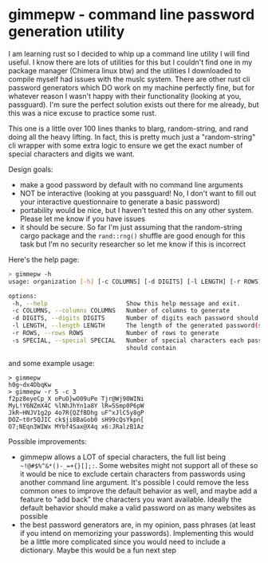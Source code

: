 # gimmepw - command line password generation utility

I am learning rust so I decided to whip up a command line utility I will find useful. I know there are lots of utilities for this but I couldn't find one in my package manager (Chimera linux btw) and the utilities I downloaded to compile myself had issues with the muslc system. There are other rust cli password generators which DO work on my machine perfectly fine, but for whatever reason I wasn't happy with their functionality (looking at you, passguard). I'm sure the perfect solution exists out there for me already, but this was a nice excuse to practice some rust.

This one is a little over 100 lines thanks to blarg, random-string, and rand doing all the heavy lifting. In fact, this is pretty much just a "random-string" cli wrapper with some extra logic to ensure we get the exact number of special characters and digits we want.

Design goals: 
- make a good password by default with no command line arguments
- NOT be interactive (looking at you passguard! No, I don't want to fill out your interactive questionnaire to generate a basic password)
- portability would be nice, but I haven't tested this on any other system. Please let me know if you have issues
- it should be secure. So far I'm just assuming that the random-string cargo package and the ```rand::rng()``` shuffle are good enough for this task but I'm no security researcher so let me know if this is incorrect

Here's the help page:
``` sh
> gimmepw -h
usage: organization [-h] [-c COLUMNS] [-d DIGITS] [-l LENGTH] [-r ROWS] [-s SPECIAL]

options:
 -h, --help                      Show this help message and exit.
 -c COLUMNS, --columns COLUMNS   Number of columns to generate
 -d DIGITS, --digits DIGITS      Number of digits each password should contain
 -l LENGTH, --length LENGTH      The length of the generated password(s)
 -r ROWS, --rows ROWS            Number of rows to generate
 -s SPECIAL, --special SPECIAL   Number of special characters each password
                                 should contain
```

and some example usage:
```
> gimmepw
h0g~dx4DbqKw
> gimmepw -r 5 -c 3
f2pz8eyeCp_X oPuO}wO09uPe Tjr@Wj90WINi
MyL!Y6NZmX4C %lNhJhYn1a8Y lR=SSmp0P6pW
JkR~HNJV1g2p 4o7R{QZfBDhg uF^xJlC5y8gP
DOZ~t0r5QJIC ck$ji8BaGob0 sH99cQsYkpn[
O7;NEqn3WIWx MYbf4Sax@X4q x6:JRalzB1Az
```

Possible improvements:
- gimmepw allows a LOT of special characters, the full list being ```~!@#$%^&*()-_=+{}[];:```. Some websites might not support all of these so it would be nice to exclude certain characters from passwords using another command line argument. It's possible I could remove the less common ones to improve the default behavior as well, and maybe add a feature to "add back" the characters you want available. Ideally the default behavior should make a valid password on as many websites as possible
- the best password generators are, in my opinion, pass phrases (at least if you intend on memorizing your passwords). Implementing this would be a little more complicated since you would need to include a dictionary. Maybe this would be a fun next step
